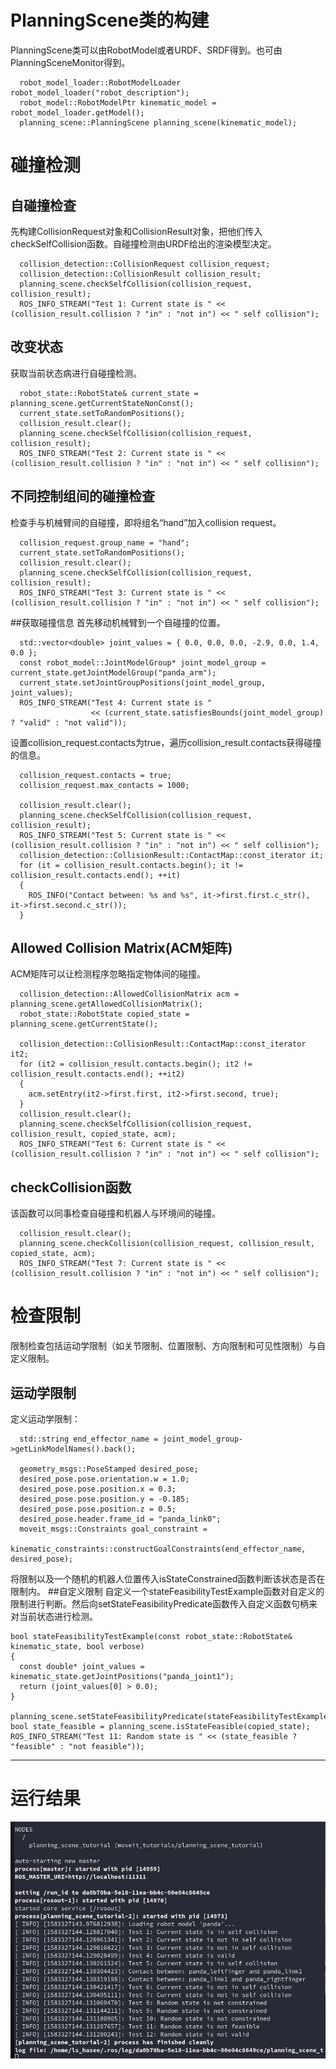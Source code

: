 # PlanningScene类的构建
PlanningScene类可以由RobotModel或者URDF、SRDF得到。也可由PlanningSceneMonitor得到。
```
  robot_model_loader::RobotModelLoader robot_model_loader("robot_description");
  robot_model::RobotModelPtr kinematic_model = robot_model_loader.getModel();
  planning_scene::PlanningScene planning_scene(kinematic_model);
```
# 碰撞检测
## 自碰撞检查
先构建CollisionRequest对象和CollisionResult对象，把他们传入checkSelfCollision函数。自碰撞检测由URDF给出的渲染模型决定。
```
  collision_detection::CollisionRequest collision_request;
  collision_detection::CollisionResult collision_result;
  planning_scene.checkSelfCollision(collision_request, collision_result);
  ROS_INFO_STREAM("Test 1: Current state is " << (collision_result.collision ? "in" : "not in") << " self collision");
```
## 改变状态
获取当前状态病进行自碰撞检测。
```
  robot_state::RobotState& current_state = planning_scene.getCurrentStateNonConst();
  current_state.setToRandomPositions();
  collision_result.clear();
  planning_scene.checkSelfCollision(collision_request, collision_result);
  ROS_INFO_STREAM("Test 2: Current state is " << (collision_result.collision ? "in" : "not in") << " self collision");
```
## 不同控制组间的碰撞检查
检查手与机械臂间的自碰撞，即将组名“hand”加入collision request。
```
  collision_request.group_name = "hand";
  current_state.setToRandomPositions();
  collision_result.clear();
  planning_scene.checkSelfCollision(collision_request, collision_result);
  ROS_INFO_STREAM("Test 3: Current state is " << (collision_result.collision ? "in" : "not in") << " self collision");
```
##获取碰撞信息
首先移动机械臂到一个自碰撞的位置。
```
  std::vector<double> joint_values = { 0.0, 0.0, 0.0, -2.9, 0.0, 1.4, 0.0 };
  const robot_model::JointModelGroup* joint_model_group = current_state.getJointModelGroup("panda_arm");
  current_state.setJointGroupPositions(joint_model_group, joint_values);
  ROS_INFO_STREAM("Test 4: Current state is "
                  << (current_state.satisfiesBounds(joint_model_group) ? "valid" : "not valid"));
```
设置collision_request.contacts为true，遍历collision_result.contacts获得碰撞的信息。
```
  collision_request.contacts = true;
  collision_request.max_contacts = 1000;

  collision_result.clear();
  planning_scene.checkSelfCollision(collision_request, collision_result);
  ROS_INFO_STREAM("Test 5: Current state is " << (collision_result.collision ? "in" : "not in") << " self collision");
  collision_detection::CollisionResult::ContactMap::const_iterator it;
  for (it = collision_result.contacts.begin(); it != collision_result.contacts.end(); ++it)
  {
    ROS_INFO("Contact between: %s and %s", it->first.first.c_str(), it->first.second.c_str());
  }
```
## Allowed Collision Matrix(ACM矩阵)
ACM矩阵可以让检测程序忽略指定物体间的碰撞。
```
  collision_detection::AllowedCollisionMatrix acm = planning_scene.getAllowedCollisionMatrix();
  robot_state::RobotState copied_state = planning_scene.getCurrentState();

  collision_detection::CollisionResult::ContactMap::const_iterator it2;
  for (it2 = collision_result.contacts.begin(); it2 != collision_result.contacts.end(); ++it2)
  {
    acm.setEntry(it2->first.first, it2->first.second, true);
  }
  collision_result.clear();
  planning_scene.checkSelfCollision(collision_request, collision_result, copied_state, acm);
  ROS_INFO_STREAM("Test 6: Current state is " << (collision_result.collision ? "in" : "not in") << " self collision");
```
## checkCollision函数
该函数可以同事检查自碰撞和机器人与环境间的碰撞。
```
  collision_result.clear();
  planning_scene.checkCollision(collision_request, collision_result, copied_state, acm);
  ROS_INFO_STREAM("Test 7: Current state is " << (collision_result.collision ? "in" : "not in") << " self collision");
```

# 检查限制
限制检查包括运动学限制（如关节限制、位置限制、方向限制和可见性限制）与自定义限制。
## 运动学限制
定义运动学限制：
```
  std::string end_effector_name = joint_model_group->getLinkModelNames().back();

  geometry_msgs::PoseStamped desired_pose;
  desired_pose.pose.orientation.w = 1.0;
  desired_pose.pose.position.x = 0.3;
  desired_pose.pose.position.y = -0.185;
  desired_pose.pose.position.z = 0.5;
  desired_pose.header.frame_id = "panda_link0";
  moveit_msgs::Constraints goal_constraint =
      kinematic_constraints::constructGoalConstraints(end_effector_name, desired_pose);
```
将限制以及一个随机的机器人位置传入isStateConstrained函数判断该状态是否在限制内。
##自定义限制
自定义一个stateFeasibilityTestExample函数对自定义的限制进行判断。然后向setStateFeasibilityPredicate函数传入自定义函数句柄来对当前状态进行检测。
```
bool stateFeasibilityTestExample(const robot_state::RobotState& kinematic_state, bool verbose)
{
  const double* joint_values = kinematic_state.getJointPositions("panda_joint1");
  return (joint_values[0] > 0.0);
}

planning_scene.setStateFeasibilityPredicate(stateFeasibilityTestExample);
bool state_feasible = planning_scene.isStateFeasible(copied_state);
ROS_INFO_STREAM("Test 11: Random state is " << (state_feasible ? "feasible" : "not feasible"));
```
---
# 运行结果
![运行结果](./PlanningScene1.jpg)
